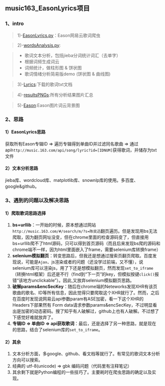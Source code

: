 ## music163_EasonLyrics项目

### 1、intro
> 1)-[EasonLyrics.py](https://github.com/Eajack/py_spider/blob/master/%E5%8A%A8%E6%80%81%E7%88%AC%E8%99%AB/music163_EasonLyrics/EasonLyrics.py)：Eason网易云歌词爬虫

> 2)-[wordsAnalysis.py](https://github.com/Eajack/py_spider/blob/master/%E5%8A%A8%E6%80%81%E7%88%AC%E8%99%AB/music163_EasonLyrics/wordsAnalysis.py):

>* 歌词文本分析，包括jieba分词统计词汇（去单字）
>* 根据词频生成词云
>* 词频统计，做柱形图 & 饼状图
>* 歌词情绪分析简易版demo (饼状图 & 曲线图)

> 3)-[Lyrics](https://github.com/Eajack/py_spider/tree/master/%E5%8A%A8%E6%80%81%E7%88%AC%E8%99%AB/music163_EasonLyrics/Lyrics):下载的歌词txt文档

> 4)-[resultsPNGs](https://github.com/Eajack/py_spider/tree/master/%E5%8A%A8%E6%80%81%E7%88%AC%E8%99%AB/music163_EasonLyrics/resultsPNGs):所有分析结果图片汇总

> 5)-[Eason](https://github.com/Eajack/py_spider/blob/master/%E5%8A%A8%E6%80%81%E7%88%AC%E8%99%AB/music163_EasonLyrics/Eason.jpg):Eason图片词云背景图

### 2、思路
#### 1）EasonLyrics思路
获取所有Eason专辑ID => 遍历专辑得到单曲ID并过滤同名歌曲 => 通过api`http://music.163.com/api/song/lyric?id=[IDNUM]`获得歌词，并储存为txt文件
#### 2）文本分析思路
jieba库、wordcloud库、matplotlib库、snownlp库的使用。多百度、google&github。

### 3、遇到的问题以及解决思路
#### 1）爬取歌词思路选择
1. **bs+urllib**：一开始的时候，原本想通过网站`http://music.163.com/#/search/m/?s=陈奕迅`翻页遍历。但是发现用bs无法爬取，因为翻页网址没变，但在chrome里面的检查源码变了，但直接用bs+urllib爬不了html源码，只可以得到首页源码（而且后来发现bs爬的源码和chrome端不一样，因为html里面嵌入了frame，需要selenium库转换frame）
2. **selenium模拟翻页**：转变思路后，但我还是想通过搜索页翻页爬取。百度发现说，可能是`Ajax`、js渲染或者的问题（还没学过前端，又不懂），说selenium库可以渲染js，用了下还是想模拟翻页，然而发现`set_to_iframe`（转换html框架）后还是不行（find到“下一页”的key，但模拟按键`click()`报错“该地方unclickable”）。因此,又放弃selenium模拟翻页思路。
3. **破解params&encSecKey**：随后在chrome端的Neteworks发现XHR有该页歌曲的歌名、ID等所有信息，因此觉得只要爬取这个XHR就行了。然而，之后在百度时发现说网易云api参数param有ASE加密，看一下这个XHR的Headers下部果然有
Form data请求参数params&encSecKey，不过明显看出是加密的动态密码。搜了知乎有人破解过，github上也有人破解。不过想了下感觉好难就放弃了。
4. **专辑ID => 单曲ID => api获取歌词**：最后，还是选择了另一种思路，就是现在的思路，结合了selenium库的`set_to_iframe`。
#### 2）其余
1. 文本分析方面，多google、github、看文档等就行了。有常见的歌词文本分析方向可以搜索。
2. 经典的 utf-8(unicode) => gbk 编码问题（代码里有注释笔记）
3. 其余剩下就是Python编程的一些技巧了。主要耗时在爬虫思路的确定以及实现。